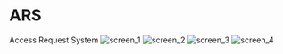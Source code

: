 # ARS
Access Request System
![screen_1](https://user-images.githubusercontent.com/1177251/150324132-6d614dbb-0759-4995-97ee-fd7adbb1fc1a.png)
![screen_2](https://user-images.githubusercontent.com/1177251/150324137-461cc29b-b9bf-4859-b256-8d17a2ccd4f5.png)
![screen_3](https://user-images.githubusercontent.com/1177251/150324139-d9572ce4-4ac5-4762-8272-5c90ab98f8b1.png)
![screen_4](https://user-images.githubusercontent.com/1177251/150324143-545afd3b-8fa4-4894-930f-fd0643120d57.png)
